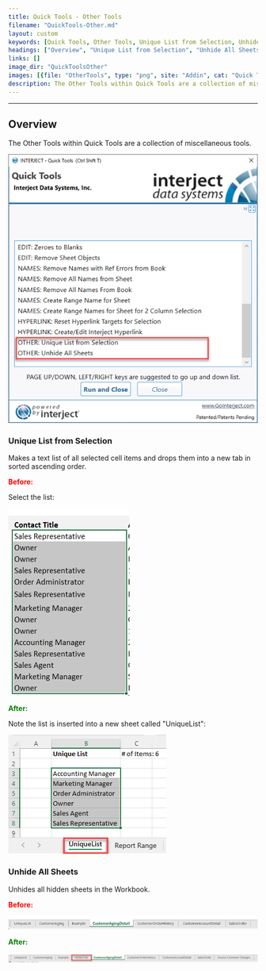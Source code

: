 ```yaml
---
title: Quick Tools - Other Tools
filename: "QuickTools-Other.md"
layout: custom
keywords: [Quick Tools, Other Tools, Unique List from Selection, Unhide All Sheets]
headings: ["Overview", "Unique List from Selection", "Unhide All Sheets"]
links: []
image_dir: "QuickToolsOther"
images: [{file: "OtherTools", type: "png", site: "Addin", cat: "Quick Tools", sub: "", report: "", ribbon: "", config: ""},{file: "ListBefore", type: "png", site: "Addin", cat: "Report", sub: "", report: "", ribbon: "", config: ""},{file: "ListAfter", type: "png", site: "Addin", cat: "Report", sub: "", report: "", ribbon: "", config: ""},{file: "HiddenBefore", type: "png", site: "Addin", cat: "Report", sub: "", report: "Customer Aging Detail", ribbon: "", config: ""},{file: "HiddenAfter", type: "png", site: "Addin", cat: "Report", sub: "", report: "Customer Aging Detail", ribbon: "", config: ""}]
description: The Other Tools within Quick Tools are a collection of miscellaneous tools.
---
```

* * *

## Overview

The Other Tools within Quick Tools are a collection of miscellaneous tools.

![](/images/QuickToolsOther/OtherTools.png)
<br>

### Unique List from Selection

Makes a text list of all selected cell items and drops them into a new tab in sorted ascending order.

<b style='color:red;'><strong>Before:</strong></b>

Select the list:

![](/images/QuickToolsOther/ListBefore.png)
<br>

<b style='color:green;'><strong>After:</strong></b>

Note the list is inserted into a new sheet called "UniqueList":

![](/images/QuickToolsOther/ListAfter.png)
<br>

### Unhide All Sheets

Unhides all hidden sheets in the Workbook.

<b style='color:red;'><strong>Before:</strong></b>

![](/images/QuickToolsOther/HiddenBefore.png)
<br>

<b style='color:green;'><strong>After:</strong></b>

![](/images/QuickToolsOther/HiddenAfter.png)
<br>

